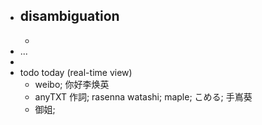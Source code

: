 - disambiguation
    - 
    - 
- ...
- 
- todo today (real-time view)
    - weibo; 你好李焕英
    - anyTXT 作詞; rasenna watashi; maple; こめる; 手嶌葵
    - 御姐;
